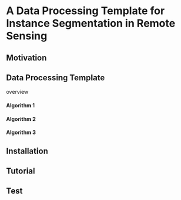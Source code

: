 # A Data Processing Template for Instance Segmentation in Remote Sensing

## Motivation

## Data Processing Template
overview

#### Algorithm 1

#### Algorithm 2

#### Algorithm 3

## Installation

## Tutorial

## Test
